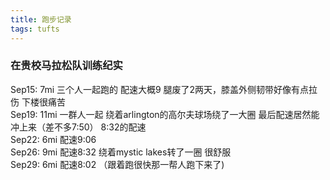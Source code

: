 ```yaml
---
title: 跑步记录
tags: tufts
---
```


### 在贵校马拉松队训练纪实

<!--more-->

Sep15: 7mi 三个人一起跑的 配速大概9 腿废了2两天，膝盖外侧韧带好像有点拉伤 下楼很痛苦  
Sep19: 11mi 一群人一起 绕着arlington的高尔夫球场绕了一大圈 最后配速居然能冲上来（差不多7:50） 8:32的配速  
Sep22: 6mi 配速9:06  
Sep26: 9mi 配速8:32  绕着mystic lakes转了一圈 很舒服  
Sep29: 6mi 配速8:02 （跟着跑很快那一帮人跑下来了)
